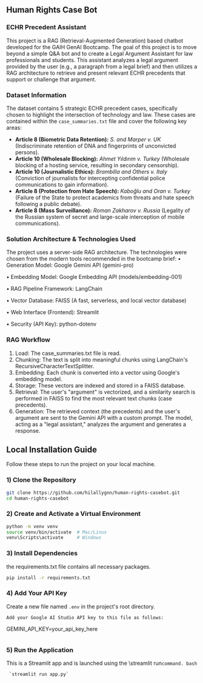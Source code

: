 ## Human Rights Case Bot ##
### ECHR Precedent Assistant ###

This project is a RAG (Retrieval-Augmented Generation) based chatbot developed for the GAIH GenAI Bootcamp.
The goal of this project is to move beyond a simple Q&A bot and to create a Legal Argument Assistant for law professionals and students.
This assistant analyzes a legal argument provided by the user (e.g., a paragraph from a legal brief) and then utilizes a RAG architecture to retrieve and present relevant ECHR precedents that support or challenge that argument.

### Dataset Information

The dataset contains 5 strategic ECHR precedent cases, specifically chosen to highlight the intersection of technology and law. These cases are contained within the `case_summaries.txt` file and cover the following key areas:

* **Article 8 (Biometric Data Retention):** *S. and Marper v. UK* (Indiscriminate retention of DNA and fingerprints of unconvicted persons).
* **Article 10 (Wholesale Blocking):** *Ahmet Yıldırım v. Turkey* (Wholesale blocking of a hosting service, resulting in secondary censorship).
* **Article 10 (Journalistic Ethics):** *Brambilla and Others v. Italy* (Conviction of journalists for intercepting confidential police communications to gain information).
* **Article 8 (Protection from Hate Speech):** *Kaboğlu and Oran v. Turkey* (Failure of the State to protect academics from threats and hate speech following a public debate).
* **Article 8 (Mass Surveillance):** *Roman Zakharov v. Russia* (Legality of the Russian system of secret and large-scale interception of mobile communications).



### Solution Architecture & Technologies Used
The project uses a server-side RAG architecture. The technologies were chosen from the modern tools recommended in the bootcamp brief:
• Generation Model: Google Gemini API (gemini-pro)

• Embedding Model: Google Embedding API (models/embedding-001)

• RAG Pipeline Framework: LangChain

• Vector Database: FAISS (A fast, serverless, and local vector database)

• Web Interface (Frontend): Streamlit

• Security (API Key): python-dotenv


### RAG Workflow
1. Load: The case_summaries.txt file is read.
2. Chunking: The text is split into meaningful chunks using LangChain's RecursiveCharacterTextSplitter.
3. Embedding: Each chunk is converted into a vector using Google's embedding model.
4. Storage: These vectors are indexed and stored in a FAISS database.
5. Retrieval: The user's "argument" is vectorized, and a similarity search is performed in FAISS to find the most relevant text chunks (case precedents).
6. Generation: The retrieved context (the precedents) and the user's argument are sent to the Gemini API with a custom prompt. The model, acting as a "legal assistant," analyzes the argument and generates a response.
## Local Installation Guide

Follow these steps to run the project on your local machine.

### 1) Clone the Repository
```bash
git clone https://github.com/hilallygnn/human-rights-casebot.git
cd human-rights-casebot
```
### 2) Create and Activate a Virtual Environment
```bash
python -m venv venv
source venv/bin/activate  # Mac/Linux
venv\Scripts\activate     # Windows
```
### 3) Install Dependencies
the requirements.txt file contains all necessary packages.
```bash
pip install -r requirements.txt
```
### 4) Add Your API Key
Create a new file named `.env` in the project's root directory.
```
Add your Google AI Studio API key to this file as follows:
```
GEMINI_API_KEY=your_api_key_here
```
```
### 5) Run the Application
This is a Streamlit app and is launched using the \streamlit run` command.
bash ` 
```
 `streamlit run app.py` 
```





